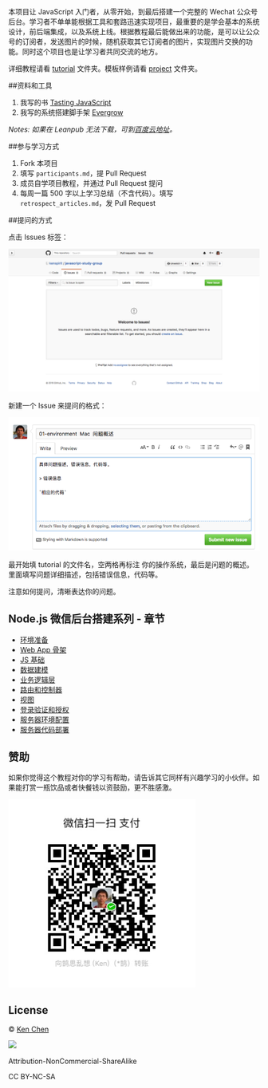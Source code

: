 本项目让 JavaScript 入门者，从零开始，到最后搭建一个完整的 Wechat 公众号后台。学习者不单单能根据工具和套路迅速实现项目，最重要的是学会基本的系统设计，前后端集成，以及系统上线。根据教程最后能做出来的功能，是可以让公众号的订阅者，发送图片的时候，随机获取其它订阅者的图片，实现图片交换的功能。同时这个项目也是让学习者共同交流的地方。  

详细教程请看 [tutorial](./tutorial) 文件夹。模板样例请看 [project](./project) 文件夹。  

##资料和工具

[Tasting JavaScript]: https://leanpub.com/tasting-javascript
[Evergrow]: https://github.com/kenspirit/generator-evergrow

1. 我写的书 [Tasting JavaScript][]  
2. 我写的系统搭建脚手架 [Evergrow][]  

[百度云地址]: https://pan.baidu.com/s/1eR6QJxK

_Notes: 如果在 Leanpub 无法下载，可到[百度云地址][]。_

##参与学习方式

1. Fork 本项目  
2. 填写 `participants.md`，提 Pull Request  
3. 成员自学项目教程，并通过 Pull Request 提问  
4. 每周一篇 500 字以上学习总结（不含代码）。填写 `retrospect_articles.md`，发 Pull Request  

##提问的方式

点击 Issues 标签：

![Issue](./javascript-study-group-issue.png)

新建一个 Issue 来提问的格式：

![New Issue](./javascript-study-group-new-issue.png)

最开始填 tutorial 的文件名，空两格再标注 你的操作系统，最后是问题的概述。里面填写问题详细描述，包括错误信息，代码等。  

注意如何提问，清晰表达你的问题。

## Node.js 微信后台搭建系列 - 章节

* [环境准备](./tutorial/01-environment.md)  
* [Web App 骨架](./tutorial/02-boilerplate.md)  
* [JS 基础](./tutorial/03-js-basic-data.md)  
* [数据建模](./tutorial/04-data-modeling.md)  
* [业务逻辑层](./tutorial/05-business-logic.md)  
* [路由和控制器](./tutorial/06-controller-routing.md)  
* [视图](./tutorial/07-view.md)  
* [登录验证和授权](./tutorial/08-access-control.md)  
* [服务器环境配置](./tutorial/09-server-setup.md)  
* [服务器代码部署](./tutorial/10-deployment.md)  

## 赞助

如果你觉得这个教程对你的学习有帮助，请告诉其它同样有兴趣学习的小伙伴。如果能打赏一瓶饮品或者快餐钱以资鼓励，更不胜感激。  

![Sponsor](./sponsor.jpg)

## License

 © [Ken Chen](http://www.thinkingincrowd.me)

![](https://licensebuttons.net/l/by-nc-sa/3.0/88x31.png)

Attribution-NonCommercial-ShareAlike  

CC BY-NC-SA
